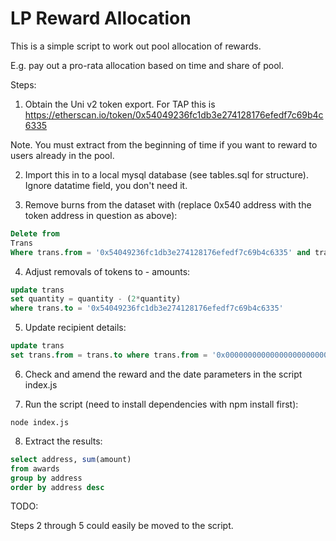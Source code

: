 # LP Reward Allocation

This is a simple script to work out pool allocation of rewards.

E.g. pay out a pro-rata allocation based on time and share of pool.

Steps:

1. Obtain the Uni v2 token export. For TAP this is https://etherscan.io/token/0x54049236fc1db3e274128176efedf7c69b4c6335

Note. You must extract from the beginning of time if you want to reward to users already in the pool.

2. Import this in to a local mysql database (see tables.sql for structure). Ignore datatime field, you don't need it.

3. Remove burns from the dataset with (replace 0x540 address with the token address in question as above):

```sql
Delete from
Trans
Where trans.from = '0x54049236fc1db3e274128176efedf7c69b4c6335' and trans.to = '0x0000000000000000000000000000000000000000'
```

4. Adjust removals of tokens to - amounts:

```sql
update trans
set quantity = quantity - (2*quantity)
where trans.to = '0x54049236fc1db3e274128176efedf7c69b4c6335'
```

5. Update recipient details:

```sql
update trans
set trans.from = trans.to where trans.from = '0x0000000000000000000000000000000000000000'
```

6. Check and amend the reward and the date parameters in the script index.js

7. Run the script (need to install dependencies with npm install first):

```
node index.js
```

8. Extract the results:

```sql
select address, sum(amount)
from awards
group by address
order by address desc
```

TODO:

Steps 2 through 5 could easily be moved to the script.
